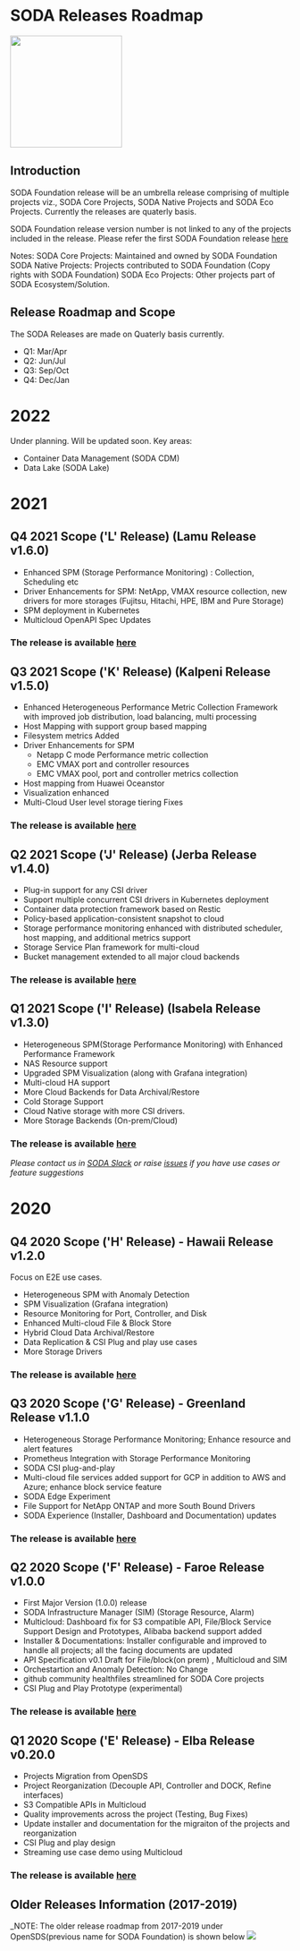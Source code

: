 # SODA Releases Roadmap

<img src="https://sodafoundation.io/wp-content/uploads/2020/01/SODA_logo_outline_color_800x800.png" width="200" height="200">

## Introduction
SODA Foundation release will be an umbrella release comprising of multiple projects viz., SODA Core Projects, SODA Native Projects and SODA Eco Projects. Currently the releases are quaterly basis.

SODA Foundation release version number is not linked to any of the projects included in the  release. Please refer the first SODA Foundation release [here](https://github.com/sodafoundation/releases/releases/tag/v0.20.0)

Notes:
SODA Core Projects: Maintained and owned by SODA Foundation
SODA Native Projects: Projects contributed to SODA Foundation (Copy rights with SODA Foundation)
SODA Eco Projects: Other projects part of SODA Ecosystem/Solution.

## Release Roadmap and Scope
The SODA Releases are made on Quaterly basis currently. 
- Q1: Mar/Apr
- Q2: Jun/Jul
- Q3: Sep/Oct
- Q4: Dec/Jan

# 2022
Under planning. Will be updated soon. 
Key areas: 
- Container Data Management (SODA CDM)
- Data Lake (SODA Lake)

# 2021
## Q4 2021 Scope ('L' Release) (Lamu Release v1.6.0)
- Enhanced SPM (Storage Performance Monitoring) : Collection, Scheduling etc
- Driver Enhancements for SPM: NetApp, VMAX resource collection, new drivers for more storages (Fujitsu, Hitachi, HPE, IBM and Pure Storage)
- SPM deployment in Kubernetes
- Multicloud OpenAPI Spec Updates

### The release is available [here](https://github.com/sodafoundation/soda/releases/tag/v1.6.0)

## Q3 2021 Scope ('K' Release) (Kalpeni Release v1.5.0)
* Enhanced Heterogeneous Performance Metric Collection Framework with improved job distribution, load balancing, multi processing
* Host Mapping with support group based mapping
* Filesystem metrics Added
* Driver Enhancements for SPM
  * Netapp C mode Performance metric collection
  * EMC VMAX port and controller resources
  * EMC VMAX pool, port and controller metrics collection
* Host mapping from Huawei Oceanstor
* Visualization enhanced
* Multi-Cloud User level storage tiering Fixes

### The release is available [here](https://github.com/sodafoundation/soda/releases/tag/v1.5.0)
  
## Q2 2021 Scope ('J' Release) (Jerba Release v1.4.0) 
* Plug-in support for any CSI driver
* Support multiple concurrent CSI drivers in Kubernetes deployment
* Container data protection framework based on Restic
* Policy-based application-consistent snapshot to cloud
* Storage performance monitoring enhanced with distributed scheduler, host mapping, and additional metrics support
* Storage Service Plan framework for multi-cloud
* Bucket management extended to all major cloud backends

### The release is available [here](https://github.com/sodafoundation/soda/releases/tag/v1.4.0)

## Q1 2021 Scope ('I' Release) (Isabela Release v1.3.0)
* Heterogeneous SPM(Storage Performance Monitoring) with Enhanced Performance Framework
* NAS Resource support
* Upgraded SPM Visualization (along with Grafana integration)
* Multi-cloud HA support
* More Cloud Backends for Data Archival/Restore
* Cold Storage Support
* Cloud Native storage with more CSI drivers.
* More Storage Backends (On-prem/Cloud)

### The release is available [here](https://github.com/sodafoundation/soda/releases/tag/v1.3.0)

*Please contact us in [SODA Slack](https://sodafoundation.io/slack/) or raise [issues](https://github.com/sodafoundation/soda/issues) if you have use cases or feature suggestions*

# 2020

## Q4 2020 Scope ('H' Release) - Hawaii Release v1.2.0 
Focus on E2E use cases.
- Heterogeneous SPM with Anomaly Detection
- SPM Visualization (Grafana integration)
- Resource Monitoring for Port, Controller, and Disk
- Enhanced Multi-cloud File & Block Store
- Hybrid Cloud Data Archival/Restore
- Data Replication & CSI Plug and play use cases
- More Storage Drivers
### The release is available [here](https://github.com/sodafoundation/soda/releases/tag/v1.2.0)

## Q3 2020 Scope ('G' Release) - Greenland Release v1.1.0 
- Heterogeneous Storage Performance Monitoring; Enhance resource and alert features
- Prometheus Integration with Storage Performance Monitoring
- SODA CSI plug-and-play
- Multi-cloud file services added support for GCP in addition to AWS and Azure; enhance block service feature
- SODA Edge Experiment
- File Support for NetApp ONTAP and more South Bound Drivers
- SODA Experience (Installer, Dashboard and Documentation) updates
### The release is available [here](https://github.com/sodafoundation/soda/releases/tag/v1.1.0)

## Q2 2020 Scope ('F' Release) - Faroe Release v1.0.0
- First Major Version (1.0.0) release
- SODA Infrastructure Manager (SIM) (Storage Resource, Alarm)
- Multicloud: Dashboard fix for S3 compatible API, File/Block Service Support Design and Prototypes, Alibaba backend support added
- Installer & Documentations: Installer configurable and improved to handle all projects; all the facing documents are updated
- API Specification v0.1 Draft for File/block(on prem) , Multicloud and SIM
- Orchestartion and Anomaly Detection: No Change
- github community healthfiles streamlined for SODA Core projects
- CSI Plug and Play Prototype (experimental)
### The release is available [here](https://github.com/sodafoundation/releases/releases/tag/v1.0.0)

## Q1 2020 Scope ('E' Release) - Elba Release v0.20.0
- Projects Migration from OpenSDS
- Project Reorganization (Decouple API, Controller and DOCK, Refine interfaces)
- S3 Compatible APIs in Multicloud
- Quality improvements across the project (Testing, Bug Fixes)
- Update installer and documentation for the migraiton of the projects and reorganization
- CSI Plug and play design
- Streaming use case demo using Multicloud
### The release is available [here](https://github.com/sodafoundation/releases/releases/tag/v0.20.0)

## Older Releases Information (2017-2019)
_NOTE: The older release roadmap from 2017-2019 under OpenSDS(previous name for SODA Foundation) is shown below
<img src="https://github.com/sodafoundation/documentation/blob/master/content/releases/releases2017-2019.png">
